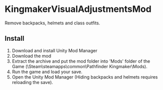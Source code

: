 # KingmakerVisualAdjustmentsMod
Remove backpacks, helmets and class outfits.
## Install
1. Download and install Unity Mod Manager﻿
2. Download the mod
3. Extract the archive and put the mod folder into 'Mods' folder of the Game (\Steam\steamapps\common\Pathfinder Kingmaker\Mods).
4. Run the game and load your save.
5. Open the Unity Mod Manager (Hiding backpacks and helmets requires reloading the save).

